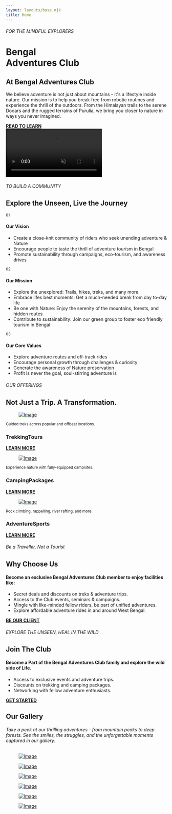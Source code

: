 ```yaml
---
layout: layouts/base.njk
title: Home
---
```


   <div class="container">
  <div class="centering">
    <div class="tagline">
      <span></span>
      <h6>FOR THE MINDFUL EXPLORERS</h6>
    </div>
    <h1>
      Bengal<br />
      <span>Adventures</span>
      <span>Club</span>
    </h1>
  </div>
</div>
</header>
 <section class="intro">
      <div class="container">
        <div class="row">
          <div class="col-12 wow fadeIn">
            <h2 data-text="About">At Bengal Adventures Club</h2>
          </div>
          <div class="col-lg-5 wow fadeIn">
          </div>
          <div class="col-lg-7 wow fadeIn" data-wow-delay="0.10s">
            <p>
              We believe adventure is not just about mountains - it's a
              lifestyle inside nature. Our mission is to help you break free
              from robotic routines and experience the thrill of the outdoors.
              From the Himalayan trails to the serene Dooars and the rugged
              terrains of Purulia, we bring you closer to nature in ways you
              never imagined.
            </p>
            <div class="custom-link wow fadeIn">
              <a href="/about">
                <div class="lines"><span></span> <span></span></div>
                <b>READ TO LEARN</b></a
              >
            </div>
          </div>
        </div>
      </div>
    </section>

<section class="services-content-block">
      <div class="video-bg">
        <video src="../videos/about.mp4" muted loop autoplay></video>
      </div>
      <div class="container">
        <div class="row">
          <div class="col-12 wow fadeIn">
            <h6>TO BUILD A COMMUNITY</h6>
            <h2>Explore the Unseen, Live the Journey</h2>
          </div>
          <div class="col-md-12 wow fadeIn" data-wow-delay="0s">
            <div class="content-box">
              <div class="left"><small>01</small><span></span></div>
              <div class="right">
                <h4>Our Vision</h4>
                <ul>
                  <li>
                    Create a close-knit community of riders who seek unending
                    adventure & Nature
                  </li>
                  <li>
                    Encourage people to taste the thrill of adventure tourism in
                    Bengal
                  </li>
                  <li>
                    Promote sustainability through campaigns, eco-tourism, and
                    awareness drives
                  </li>
                </ul>
              </div>
            </div>
          </div>
          <div class="col-md-12 mt-4 wow fadeIn" data-wow-delay="0.05s">
            <div class="content-box">
              <div class="left"><small>02</small><span></span></div>
              <div class="right">
                <h4>Our Mission</h4>
                <ul>
                  <li>
                    Explore the unexplored: Trails, hikes, treks, and many more.
                  </li>
                  <li>
                    Embrace lifes best moments: Get a much-needed break from day
                    to-day life
                  </li>
                  <li>
                    Be one with Nature: Enjoy the serenity of the mountains,
                    forests, and hidden routes
                  </li>
                  <li>
                    Contribute to sustainability: Join our green group to foster
                    eco friendly tourism in Bengal
                  </li>
                </ul>
              </div>
            </div>
          </div>
          <div class="col-md-12 mt-4 wow fadeIn" data-wow-delay="0.10s">
            <div class="content-box">
              <div class="left"><small>03</small><span></span></div>
              <div class="right">
                <h4>Our Core Values</h4>
                <ul>
                  <li>Explore adventure routes and off-track rides</li>
                  <li>
                    Encourage personal growth through challenges & curiosity
                  </li>
                  <li>Generate the awareness of Nature preservation</li>
                  <li>Profit is never the goal, soul-stirring adventure is</li>
                </ul>
              </div>
            </div>
          </div>
        </div>
      </div>
    </section>

 <section class="works">
      <div class="container">
        <div class="row">
          <div class="col-12 wow fadeIn">
            <h6>OUR OFFERINGS</h6>
            <h2 data-text="Works">Not Just a Trip. A Transformation.</h2>
          </div>
          <div class="col-12">
            <div class="project-box wow fadeIn" data-bg="#faf8ed">
              <figure>
                <a
                  href="https://www.adventurush.com/wp-content/uploads/2022/07/Leh-to-Leh-Bike-Expedition.jpg"
                  data-fancybox
                  ><img
                    src="https://www.adventurush.com/wp-content/uploads/2022/07/Leh-to-Leh-Bike-Expedition.jpg"
                    alt="Image"
                /></a>
              </figure>
              <div class="content-box">
                <div class="inner">
                  <small
                    >Guided treks across popular and offbeat locations.</small
                  >
                  <h3><span>Trekking</span>Tours</h3>
                  <div class="custom-link">
                    <a href="works-single.html">
                      <div class="lines"><span></span> <span></span></div>
                      <b>LEARN MORE</b></a
                    >
                  </div>
                </div>
              </div>
            </div>
            <div class="project-box wow fadeIn" data-bg="#ece6f4">
              <figure>
                <a
                  href="https://cdn4.louis.de/r/171a8b0950d90083b215be852d7790f133fd294e/camping-1-2800x1574.jpg"
                  data-fancybox
                  ><img
                    src="https://cdn4.louis.de/r/171a8b0950d90083b215be852d7790f133fd294e/camping-1-2800x1574.jpg"
                    alt="Image"
                /></a>
              </figure>
              <div class="content-box">
                <div class="inner">
                  <small
                    >Experience nature with fully-equipped campsites.</small
                  >
                  <h3><span>Camping</span>Packages</h3>
                  <div class="custom-link">
                    <a href="works-single.html">
                      <div class="lines"><span></span> <span></span></div>
                      <b>LEARN MORE</b></a
                    >
                  </div>
                </div>
              </div>
            </div>
            <div class="project-box wow fadeIn" data-bg="#ebf8f3">
              <figure>
                <a
                  href="https://static.wixstatic.com/media/296c96_3ff96a421fe941598976a2c334abc4e2~mv2.jpg"
                  data-fancybox
                  ><img
                    src="https://static.wixstatic.com/media/296c96_3ff96a421fe941598976a2c334abc4e2~mv2.jpg"
                    alt="Image"
                /></a>
              </figure>
              <div class="content-box">
                <div class="inner">
                  <small
                    >Rock climbing, rappelling, river rafting, and more.</small
                  >
                  <h3><span>Adventure</span>Sports</h3>
                  <div class="custom-link">
                    <a href="works-single.html">
                      <div class="lines"><span></span> <span></span></div>
                      <b>LEARN MORE</b></a
                    >
                  </div>
                </div>
              </div>
            </div>
          </div>
        </div>
      </div>
    </section>

<section class="clients">
      <div class="container">
        <div class="row align-items-center">
          <div class="col-lg-7 d-flex flex-column wow fadeIn">
            <h6>Be a Traveller, Not a Tourist</h6>
            <h2>Why Choose Us</h2>
            <h4>
              Become an exclusive Bengal Adventures Club member to enjoy
              facilities like:
            </h4>
            <div class="right mb-3">
              <ul class="new">
                <li>Secret deals and discounts on treks & adventure trips.</li>
                <li class="mt-2">
                  Access to the Club events, seminars & campaigns.
                </li>
                <li class="mt-2">
                  Mingle with like-minded fellow riders, be part of unified
                  adventures.
                </li>
                <li class="mt-2">
                  Explore affordable adventure rides in and around West Bengal.
                </li>
              </ul>
            </div>
            <div class="custom-link wow fadeIn">
              <a href="#">
                <div class="lines"><span></span> <span></span></div>
                <b>BE OUR CLIENT</b></a
              >
            </div>
          </div>
          <div
            class="col-lg-5 wow fadeIn clients-ul p-md-0"
            data-wow-delay="0.10s"
          >
            <img
              src="https://indiabullriders.com/_ibrmc/bulletiapa_group_2023.CZmgseIe_Z1KHPSc.webp"
              alt=""
              class="img-fluid object-fit-cover"
            />
          </div>
        </div>
      </div>
    </section>
    <section class="work-with-us">
      <div class="container">
        <div class="row align-items-center">
          <div class="row-cols-lg-6 col-md-6 wow fadeIn">
            <h6>EXPLORE THE UNSEEN, HEAL IN THE WILD</h6>
            <h2 data-text="Join Us">Join The Club</h2>
            <h4>
              Become a Part of the Bengal Adventures Club family and explore the
              wild side of Life.
            </h4>
            <div class="right mb-lg-5 mb-3">
              <ul>
                <li>Access to exclusive events and adventure trips.</li>
                <li class="mt-2">
                  Discounts on trekking and camping packages.
                </li>
                <li class="mt-2">
                  Networking with fellow adventure enthusiasts.
                </li>
              </ul>
            </div>
            <div class="custom-link wow fadeIn">
              <a href="#">
                <div class="lines"><span></span> <span></span></div>
                <b>GET STARTED</b></a
              >
            </div>
          </div>
          <div class="col-lg-6 col-md-6 wow fadeIn">
            <img
              src="https://lifeontheplanetladakh.com/wp-content/uploads/2024/11/IMG_6383.jpeg"
              alt=""
              class="img-fluid object-fit-cover"
              style="border-radius: 10px"
            />
          </div>
        </div>
      </div>
    </section>
    <section class="gallery">
      <div class="container">
        <div class="row">
          <div class="col-12 wow fadeIn">
            <h2 data-text="Gallery">Our Gallery</h2>
            <h6>
              Take a peek at our thrilling adventures - from mountain peaks to
              deep forests. See the smiles, the struggles, and the unforgettable
              moments captured in our gallery.
            </h6>
          </div>
          <div class="col-12 gallery-item wow fadeIn">
            <figure>
              <a
                href="https://static.wixstatic.com/media/296c96_3ff96a421fe941598976a2c334abc4e2~mv2.jpg"
                data-fancybox
                ><img
                  src="https://static.wixstatic.com/media/296c96_3ff96a421fe941598976a2c334abc4e2~mv2.jpg"
                  alt="Image"
              /></a>
            </figure>
            <figure>
              <a
                href="https://lifeontheplanetladakh.com/wp-content/uploads/2024/11/IMG_6383.jpeg"
                data-fancybox
                ><img
                  src="https://lifeontheplanetladakh.com/wp-content/uploads/2024/11/IMG_6383.jpeg"
                  alt="Image"
              /></a>
            </figure>
            <figure>
              <a
                href="https://www.adventurush.com/wp-content/uploads/2022/07/Leh-to-Leh-Bike-Expedition.jpg"
                data-fancybox
                ><img
                  src="https://www.adventurush.com/wp-content/uploads/2022/07/Leh-to-Leh-Bike-Expedition.jpg"
                  alt="Image"
              /></a>
            </figure>
            <figure>
              <a
                href="https://cdn4.louis.de/r/171a8b0950d90083b215be852d7790f133fd294e/camping-1-2800x1574.jpg"
                data-fancybox
                ><img
                  src="https://cdn4.louis.de/r/171a8b0950d90083b215be852d7790f133fd294e/camping-1-2800x1574.jpg"
                  alt="Image"
              /></a>
            </figure>
            <figure>
              <a
                href="https://indiabullriders.com/_ibrmc/bulletiapa_group_2023.CZmgseIe_Z1KHPSc.webp"
                data-fancybox
                ><img
                  src="https://indiabullriders.com/_ibrmc/bulletiapa_group_2023.CZmgseIe_Z1KHPSc.webp"
                  alt="Image"
              /></a>
            </figure>
            <figure>
              <a
                href="https://www.lonerider-motorcycle.com/cdn/shop/articles/2021-lone-rider-adv-riding-tips_1_1600x.jpg?v=1611687836"
                data-fancybox
                ><img
                  src="https://www.lonerider-motorcycle.com/cdn/shop/articles/2021-lone-rider-adv-riding-tips_1_1600x.jpg?v=1611687836"
                  alt="Image"
              /></a>
            </figure>
          </div>
        </div>
      </div>
    </section>